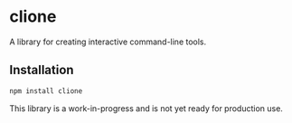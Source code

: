 # clione

A library for creating interactive command-line tools.

## Installation

```bash
npm install clione
```

This library is a work-in-progress and is not yet ready for production use.

